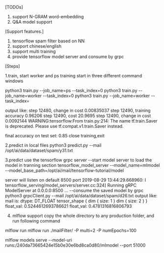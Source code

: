 
[TODOs]
1. support N-GRAM  word-embedding
2. Q&A model support

[Support features.]

1. tensorflow spam filter based on NN
2. support chinese/english
3. support multi training
4. provide tensorflow model server and consume by grpc


[Steps]

1.train, start worker and ps
training start in three different command windows

python3 train.py --job_name=ps --task_index=0
python3 train.py --job_name=worker --task_index=0
python3 train.py --job_name=worker --task_index=

output like:
step 12480, change in cost 0.00835037
step 12490, training accuracy 0.96206
step 12490, cost 20.9695
step 12490, change in cost 0.0092144
WARNING:tensorflow:From train.py:214: The name tf.train.Saver is deprecated. Please use tf.compat.v1.train.Saver instead.

final accuracy on test set: 0.85
close training,exit


2.predict in local files
python3 predict.py  --mail /opt/ai/data/dataset/spam/y31.txt 

3.predict use the tensorflow grpc server
  --start model server to load the model in tranning section
  tensorflow_model_server  --model_name=mlmodel --model_base_path=/opt/ai/mail/tensorflow-tutorial/model

  server will listen on default 8500 port
    2019-08-29 13:44:29.668960: I tensorflow_serving/model_servers/server.cc:324] Running gRPC ModelServer at 0.0.0.0:8500 ...
  --consume the saved model by grpc
  python3 grpcClient.py --mail /opt/ai/data/dataset/spam/d26.txt 
  output like:
  mail is: dtype: DT_FLOAT
tensor_shape {
  dim {
    size: 1
  }
  dim {
    size: 2
  }
}
float_val: 0.5244612693786621
float_val: 0.4781316816806793

4. mlflow support
copy the whole directory to any production folder, and run following command

mlflow run mlflow run ./mailFilter/ -P multi=2 -P numEpochs=100

mlflow models serve --model-uri runs:/240da73665424e15b0e30e6bd8ca0d80/mlmodel --port 51000
